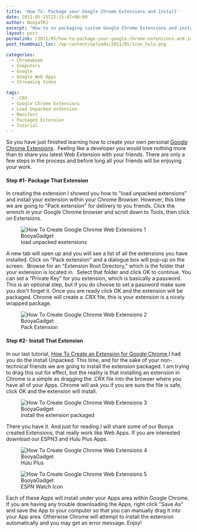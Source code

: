 ```yaml
---
title: 'How To: Package your Google Chrome Extensions and Install'
date: 2011-05-25T22:15:47+00:00
author: BooyaTRJ
excerpt: "How to on packaging custom Google Chrome Extensions and installation."
layout: post
permalink: /2011/05/how-to-package-your-google-chrome-extensions-and-install.html
post_thumbnail_loc: /wp-content/uploads/2011/05/icon_hulu.png

categories:
  - Chromebook
  - Computers
  - Google
  - Google Web Apps
  - Streaming Video

tags:
  - .CRX
  - Google Chrome Extensions
  - Load Unpacked extension
  - Manifest
  - Packaged Extension
  - Tutorial
---
```

So you have just finished learning how to create your own personal [Google Chrome Extensions](/2011/05/how-to-create-google-chrome-web-extensions.html).  Feeling like a developer you would love nothing more than to share you latest Web Extension with your friends. There are only a few steps in the process and before long all your friends will be enjoying your work.

#### Step #1- Package That Extension  
In creating the extension I showed you how to "load unpacked extensions" and install your extension within your Chrome Browser. However, this time we are going to "Pack extension" for delivery to you friends. Click the wrench in your Google Chrome browser and scroll down to Tools, then click on Extensions.
<figure>
    <img src="{{ site.cdn-url }}/wp-content/uploads/2011/05/package-chrome-extension-booya-how.jpg"
         alt="How To Create Google Chrome Web Extensions 1 BooyaGadget" title="load unpacked exetensions">
	<figcaption>load unpacked exetensions</figcaption>
</figure>

A new tab will open up and you will see a list of all the extensions you have installed. Click on "Pack extension" and a dialogue box will pop-up on the screen.  Browse for an "Extension Root Directory," which is the folder that your extension is located in.  Select that folder and click OK to continue. You can set a "Private Key" for you extension, which is basically a password. This is an optional step, but if you do choose to set a password make sure you don't forget it. Once you are ready click OK and the extension will be packaged. Chrome will create a .CRX file, this is your extension is a nicely wrapped package.
<figure>
    <img src="{{ site.cdn-url }}/wp-content/uploads/2011/05/packaged-extension-google-chrome-booya-1.jpg" 
         alt="How To Create Google Chrome Web Extensions 2 BooyaGadget" title="Pack Extension">
	<figcaption>Pack Extension</figcaption>
</figure>

#### Step #2- Install That Extension  
In our last tutorial, [How To Create an Extension for Google Chrome](/2011/05/how-to-create-google-chrome-web-extensions.html),I had you do the install Unpacked. This time, and for the sake of your non-technical friends we are going to install the extension packaged. I am trying to drag this out for effect, but the reality is that installing an extension in Chrome is a simple as dragging the .CRX file into the browser where you have all of your Apps. Chrome will ask you if you are sure the file is safe, click OK and the extension will install.
<figure>
    <img src="{{ site.cdn-url }}/wp-content/uploads/2011/05/installing-a-crx-file-extension-in-google-chrome-booya-timbers.jpg" 
         alt="How To Create Google Chrome Web Extensions 3 BooyaGadget" title="install the extension packaged">
	<figcaption>install the extension packaged</figcaption>
</figure>

There you have it. And just for reading I will share some of our Booya created Extensions, that really work like Web Apps. If you are interested download our ESPN3 and Hulu Plus Apps.
<figure>
    <img src="{{ site.cdn-url }}/wp-content/uploads/2011/05/icon_hulu.png" 
         alt="How To Create Google Chrome Web Extensions 4 BooyaGadget" title="Hulu Plus Extension Custom">
	<figcaption>Hulu Plus</figcaption>
</figure>
<figure>
    <img src="{{ site.cdn-url }}/wp-content/uploads/2011/05/icon_espn.png" 
         alt="How To Create Google Chrome Web Extensions 5 BooyaGadget" title="ESPN Extension Custom">
	<figcaption>ESPN Watch Icon</figcaption>
</figure>

Each of these Apps will install under your Apps area within Google Chrome. If you are having any trouble downloading the Apps, right click "Save As" and save the App to your computer so that you can manually drag it into your App area. Otherwise Chrome will attempt to install the extension automatically and you may get an error message. Enjoy!